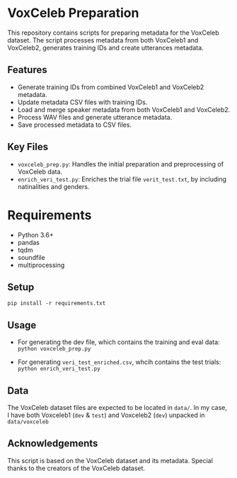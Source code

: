# VoxCeleb Preparation

This repository contains scripts for preparing metadata for the VoxCeleb dataset. The script processes metadata from both VoxCeleb1 and VoxCeleb2, generates training IDs and create utterances metadata.

## Features

- Generate training IDs from combined VoxCeleb1 and VoxCeleb2 metadata.
- Update metadata CSV files with training IDs.
- Load and merge speaker metadata from both VoxCeleb1 and VoxCeleb2.
- Process WAV files and generate utterance metadata.
- Save processed metadata to CSV files.


## Key Files

- `voxceleb_prep.py`: Handles the initial preparation and preprocessing of VoxCeleb data.
- `enrich_veri_test.py`: Enriches the trial file `verit_test.txt`, by including natinalities and genders.


# Requirements
- Python 3.6+
- pandas
- tqdm
- soundfile
- multiprocessing

## Setup

`pip install -r requirements.txt`

## Usage

- For generating the dev file, which contains the training and eval data:
    `python voxceleb_prep.py`

- For generating `veri_test_enriched.csv`, whcih contains the test trials:
    `python enrich_veri_test.py`


## Data

The VoxCeleb dataset files are expected to be located in `data/`. In my case, I have both Voxceleb1 (`dev` & `test`) and Voxceleb2 (`dev`) unpacked in `data/voxceleb`


##  Acknowledgements
This script is based on the VoxCeleb dataset and its metadata. Special thanks to the creators of the VoxCeleb dataset.
